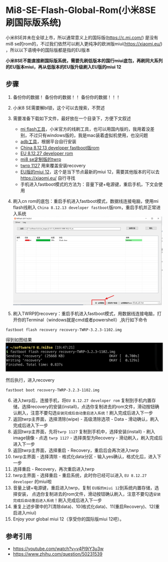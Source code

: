 # Mi8-SE-Flash-Global-Rom(小米8SE刷国际版系统)


小米8SE并未在全球上市，所以通常意义上的国际版(https://c.mi.com/) 是没有mi8 se的rom的，不过我们依然可以刷入更纯净的欧洲版miui(https://xiaomi.eu/) ，所以以下语境中的国际版都是指的EU版本

**小米8SE不能直接刷国际版系统，需要先刷低版本的国行miui底包，再刷同大系列的EU版本miui，再从低版本的EU版升级刷入EU版的miui 12**

## 步骤
1. 备份你的数据！ 备份你的数据！！ 备份你的数据！！！
2. 小米8 SE需要解bl锁，这个可以去搜索，不赘述
3. 需要准备下载如下文件，最好放在一个目录下，方便下文叙述
    - [mi flash工具](https://www.xiaomiflash.com/)，小米官方的线刷工具，也可以用国内版的，我用着没差别，不过只有windows版的，我是mac装着虚拟机使用，也没问题
    - [adb工具](https://developer.android.com/studio/releases/platform-tools)，根据平台自行安装
    - [China 8.12.13 developer fastboot版rom](https://xiaomifirmware.com/download/11308/)
    - [EU 8.12.27 developer rom](https://sourceforge.net/projects/xiaomi-eu-multilang-miui-roms/files/xiaomi.eu/MIUI-WEEKLY-RELEASES/8.12.27/xiaomi.eu_multi_MI8SE_8.12.27_v10-9.zip/download)
    - [mi8 se定制版的twrp](./recovery-TWRP-3.2.3-1102.img)
    - [twrp 1127](./twrp-1227.img) 用来覆盖安装recovery
    - [EU版的miui 12](https://sourceforge.net/projects/xiaomi-eu-multilang-miui-roms/files/xiaomi.eu/MIUI-STABLE-RELEASES/MIUIv12/xiaomi.eu_multi_MI8SE_V12.0.2.0.QEBCNXM_v12-10.zip/download)，这个是当下节点最新的miui 12，需要其他版本的可以去 https://xiaomi.eu/ 自行寻找
    - 手机进入fastboot模式的方法为：音量下键+电源键，重启手机，下文会使用
  
4. 刷入cn rom的底包：重启手机进入fastboot模式，数据线连接电脑，使用mi flash线刷入 `China 8.12.13 developer fastboot`版rom，重启手机并正常进入系统
   ![avatar](./imgs/miflash.png)
5. 刷入TWRP的recovery：重启手机进入fastboot模式，用数据线连接电脑，打开你的Terminal（windows就是cmd或者powershell）,执行如下命令
  ```sh
  fastboot flash recovery recovery-TWRP-3.2.3-1102.img
  ```
  得到如图结果 ![avatar](./imgs/fastboot-flash.png)

  然后执行，进入recovery
  ```sh
  fastboot boot recovery-TWRP-3.2.3-1102.img
  ```

6. 进入twrp后，连接手机，将`EU 8.12.27 developer rom` 复制到手机内置存储，选择recovery的安装(install)，点选你复制进去的rom文件，滑动按钮确认刷入，注意不要勾选`安装完成后自动重启进入系统`！刷入完成后进入下一步
7. 返回twrp主界面，选择清除(wipe) - 高级清除选项 - Data - 滑动确认，刷入完成后进入下一步
8. 返回twrp主界面，先将`twrp 1127` 复制到手机中，选择安装(install) - 刷入image镜像 - 点选 `twrp 1127` - 选择类型为Recovery - 滑动刷入，刷入完成后进入下一步
9. 返回twrp主界面，选择重启 - Recovery，重启后会再次进入twrp
10. twrp主界面 - 选择清除 - 格式化data分区 - 输入yes确认，格式化后，进入下一步
11. 选择重启 - Recovery，再次重启进入twrp
12. twrp主界面 - 选择重启 - 重启系统，此时你已经可以进入 `EU 8.12.27 developer` 的miui啦
13. 音量上键+电源键，重启进入twrp，复制 `EU版的miui 12`到系统内置存储，选择安装， 点选你复制进去的rom文件，滑动按钮确认刷入，注意不要勾选`安装完成后自动重启进入系统`！刷入完成后进入下一步
14. 重复上述步骤中的7(清除data)、10(格式化data)、11(重启Recovery)、12(重启进入miui)
15. Enjoy your global miui 12（享受你的国际版miui 12吧）。


## 参考引用
 - https://youtube.com/watch?v=v4Pl9iY3u3w
 - https://www.zhihu.com/question/50231539
